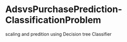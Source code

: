 # AdsvsPurchasePrediction-ClassificationProblem
scaling and predition using Decision tree Classifier
